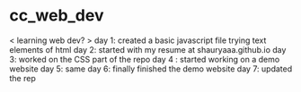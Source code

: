 # cc_web_dev
 < learning web dev? >
day 1: created a basic javascript file  trying text elements of html
day 2: started with my resume at shauryaaa.github.io
day 3: worked on the CSS part of the repo
day 4 : started working on a demo website 
day 5: same
day 6: finally finished the demo website
day 7: updated the rep
